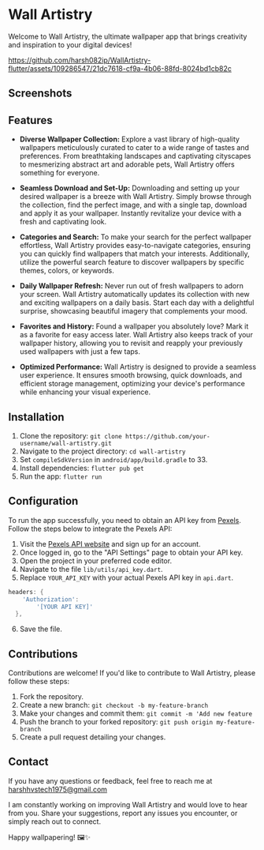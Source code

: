 # Wall Artistry

Welcome to Wall Artistry, the ultimate wallpaper app that brings creativity and inspiration to your digital devices!

  


https://github.com/harsh082ip/WallArtistry-flutter/assets/109286547/21dc7618-cf9a-4b06-88fd-8024bd1cb82c








## Screenshots



## Features

- **Diverse Wallpaper Collection:** Explore a vast library of high-quality wallpapers meticulously curated to cater to a wide range of tastes and preferences. From breathtaking landscapes and captivating cityscapes to mesmerizing abstract art and adorable pets, Wall Artistry offers something for everyone.

- **Seamless Download and Set-Up:** Downloading and setting up your desired wallpaper is a breeze with Wall Artistry. Simply browse through the collection, find the perfect image, and with a single tap, download and apply it as your wallpaper. Instantly revitalize your device with a fresh and captivating look.

- **Categories and Search:** To make your search for the perfect wallpaper effortless, Wall Artistry provides easy-to-navigate categories, ensuring you can quickly find wallpapers that match your interests. Additionally, utilize the powerful search feature to discover wallpapers by specific themes, colors, or keywords.

- **Daily Wallpaper Refresh:** Never run out of fresh wallpapers to adorn your screen. Wall Artistry automatically updates its collection with new and exciting wallpapers on a daily basis. Start each day with a delightful surprise, showcasing beautiful imagery that complements your mood.

- **Favorites and History:** Found a wallpaper you absolutely love? Mark it as a favorite for easy access later. Wall Artistry also keeps track of your wallpaper history, allowing you to revisit and reapply your previously used wallpapers with just a few taps.

- **Optimized Performance:** Wall Artistry is designed to provide a seamless user experience. It ensures smooth browsing, quick downloads, and efficient storage management, optimizing your device's performance while enhancing your visual experience.

## Installation

1. Clone the repository: `git clone https://github.com/your-username/wall-artistry.git`
2. Navigate to the project directory: `cd wall-artistry`
3. Set `compileSdkVersion` in `android/app/build.gradle` to 33.
4. Install dependencies: `flutter pub get`
5. Run the app: `flutter run`

## Configuration

To run the app successfully, you need to obtain an API key from [Pexels](https://www.pexels.com/api/). Follow the steps below to integrate the Pexels API:

1. Visit the [Pexels API website](https://www.pexels.com/api/) and sign up for an account.
2. Once logged in, go to the "API Settings" page to obtain your API key.
3. Open the project in your preferred code editor.
4. Navigate to the file `lib/utils/api_key.dart`.
5. Replace `YOUR_API_KEY` with your actual Pexels API key in `api.dart`.

```dart
headers: {
    'Authorization':
        '[YOUR API KEY]'
  },
```
6. Save the file.

## Contributions

Contributions are welcome! If you'd like to contribute to Wall Artistry, please follow these steps:

1. Fork the repository.
2. Create a new branch: `git checkout -b my-feature-branch`
3. Make your changes and commit them: `git commit -m 'Add new feature`
4. Push the branch to your forked repository: `git push origin my-feature-branch`
5. Create a pull request detailing your changes.

## Contact

If you have any questions or feedback, feel free to reach me at harshhvstech1975@gmail.com

I am constantly working on improving Wall Artistry and would love to hear from you. Share your suggestions, report any issues you encounter, or simply reach out to connect.

Happy wallpapering! 🖼️✨
